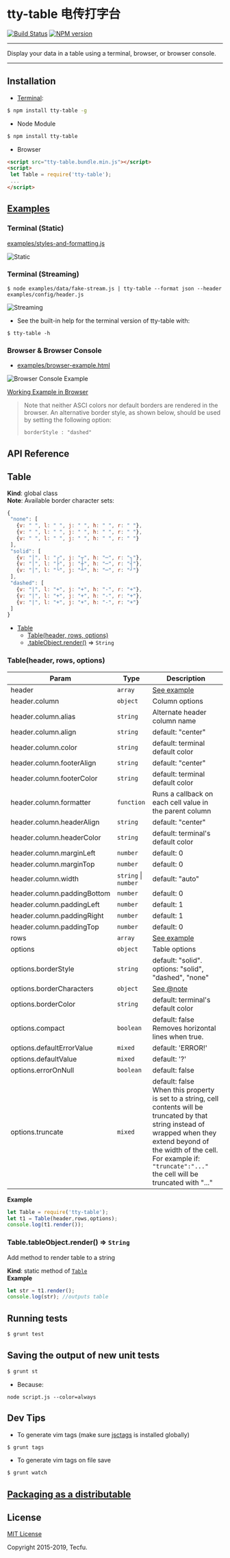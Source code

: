 # tty-table 电传打字台

[![Build Status](https://travis-ci.org/tecfu/tty-table.svg?branch=master)](https://travis-ci.org/tecfu/tty-table) [![NPM version](https://badge.fury.io/js/tty-table.svg)](http://badge.fury.io/js/tty-table)

---

Display your data in a table using a terminal, browser, or browser console.

---

## Installation

- [Terminal](docs/terminal.md):

```sh
$ npm install tty-table -g
```

- Node Module

```sh
$ npm install tty-table
```

- Browser

```html
<script src="tty-table.bundle.min.js"></script>
<script>
 let Table = require('tty-table');
 ...
</script>
```

## [Examples](examples/)

### Terminal (Static)

[examples/styles-and-formatting.js](examples/styles-and-formatting.js)

![Static](https://cloud.githubusercontent.com/assets/7478359/15691679/07142030-273f-11e6-8f1e-25728d558a2d.png "Static Example") 

### Terminal (Streaming)

```
$ node examples/data/fake-stream.js | tty-table --format json --header examples/config/header.js
```

![Streaming](https://user-images.githubusercontent.com/7478359/51738817-47c25700-204d-11e9-9df1-04e478331658.gif "Streaming Example") 

- See the built-in help for the terminal version of tty-table with: 
```
$ tty-table -h
```

### Browser & Browser Console 

- [examples/browser-example.html](examples/browser-example.html)

![Browser Console Example](https://cloud.githubusercontent.com/assets/7478359/25214897/df99d2e8-254e-11e7-962f-743890292a24.png) 

[Working Example in Browser](https://cdn.rawgit.com/tecfu/tty-table/master/examples/browser-example.html)

> Note that neither ASCI colors nor default borders are rendered in the browser.
> An alternative border style, as shown below, should be used by setting the following option:
>
> ```
> borderStyle : "dashed"
> ```

## API Reference 
<!--API-REF-->

<a name="Table"></a>

## Table
**Kind**: global class  
**Note**: <a name="note"/>
Available border character sets:
```js
{
 "none": [
   {v: " ", l: " ", j: " ", h: " ", r: " "},
   {v: " ", l: " ", j: " ", h: " ", r: " "},
   {v: " ", l: " ", j: " ", h: " ", r: " "}
 ],
 "solid": [
   {v: "│", l: "┌", j: "┬", h: "─", r: "┐"},
   {v: "│", l: "├", j: "┼", h: "─", r: "┤"},
   {v: "│", l: "└", j: "┴", h: "─", r: "┘"}
 ],
 "dashed": [
   {v: "|", l: "+", j: "+", h: "-", r: "+"},
   {v: "|", l: "+", j: "+", h: "-", r: "+"},
   {v: "|", l: "+", j: "+", h: "-", r: "+"}
 ]
}
```  

* [Table](#Table)
    * [Table(header, rows, options)](#new_Table_new)
    * [.tableObject.render()](#Table.tableObject.render) ⇒ <code>String</code>

<a name="new_Table_new"></a>

### Table(header, rows, options)

| Param | Type | Description |
| --- | --- | --- |
| header | <code>array</code> | [See example](#example-usage) |
| header.column | <code>object</code> | Column options |
| header.column.alias | <code>string</code> | Alternate header column name |
| header.column.align | <code>string</code> | default: "center" |
| header.column.color | <code>string</code> | default: terminal default color |
| header.column.footerAlign | <code>string</code> | default: "center" |
| header.column.footerColor | <code>string</code> | default: terminal default color |
| header.column.formatter | <code>function</code> | Runs a callback on each cell value in the parent column |
| header.column.headerAlign | <code>string</code> | default: "center" |
| header.column.headerColor | <code>string</code> | default: terminal's default color |
| header.column.marginLeft | <code>number</code> | default: 0 |
| header.column.marginTop | <code>number</code> | default: 0 |
| header.column.width | <code>string</code> \| <code>number</code> | default: "auto" |
| header.column.paddingBottom | <code>number</code> | default: 0 |
| header.column.paddingLeft | <code>number</code> | default: 1 |
| header.column.paddingRight | <code>number</code> | default: 1 |
| header.column.paddingTop | <code>number</code> | default: 0 |
| rows | <code>array</code> | [See example](#example-usage) |
| options | <code>object</code> | Table options |
| options.borderStyle | <code>string</code> | default: "solid". options: "solid", "dashed", "none" |
| options.borderCharacters | <code>object</code> | [See @note](#note) |
| options.borderColor | <code>string</code> | default: terminal's default color |
| options.compact | <code>boolean</code> | default: false Removes horizontal lines when true. |
| options.defaultErrorValue | <code>mixed</code> | default: 'ERROR!' |
| options.defaultValue | <code>mixed</code> | default: '?' |
| options.errorOnNull | <code>boolean</code> | default: false |
| options.truncate | <code>mixed</code> | default: false  <br/> When this property is set to a string, cell contents will be truncated by that string instead of wrapped when they extend beyond of the width of the cell.  <br/> For example if:  <br/> <code>"truncate":"..."</code> <br/> the cell will be truncated with "..." |

**Example**  
```js
let Table = require('tty-table');
let t1 = Table(header,rows,options);
console.log(t1.render()); 
```
<a name="Table.tableObject.render"></a>

### Table.tableObject.render() ⇒ <code>String</code>
Add method to render table to a string

**Kind**: static method of [<code>Table</code>](#Table)  
**Example**  
```js
let str = t1.render(); 
console.log(str); //outputs table
```

<!--END-API-REF-->

## Running tests

```sh
$ grunt test
```

## Saving the output of new unit tests 

```sh
$ grunt st
```
- Because: 

`node script.js --color=always`

## Dev Tips

- To generate vim tags (make sure [jsctags](https://github.com/ramitos/jsctags) is installed globally)

```sh
$ grunt tags
```

- To generate vim tags on file save 

```sh
$ grunt watch
```

## [Packaging as a distributable](packaging.md)


## License

[MIT License](https://opensource.org/licenses/MIT)

Copyright 2015-2019, Tecfu. 
